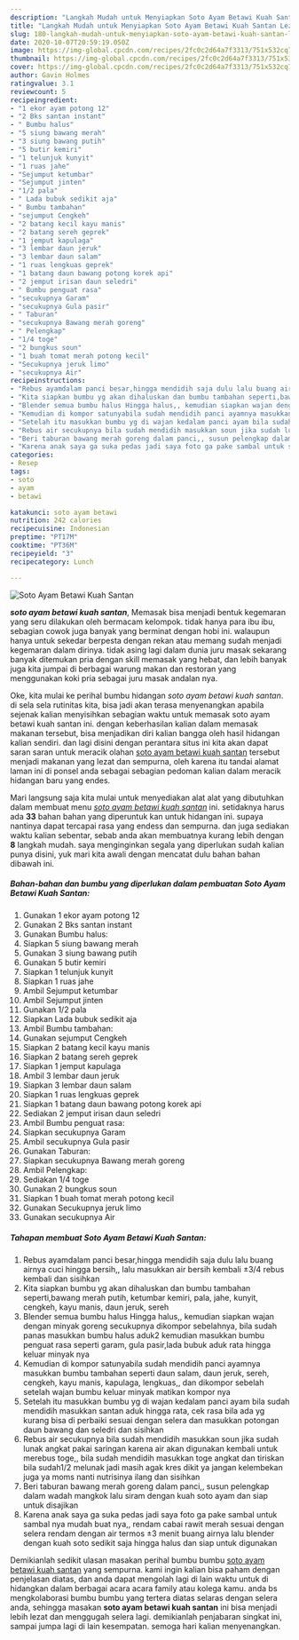```yaml
---
description: "Langkah Mudah untuk Menyiapkan Soto Ayam Betawi Kuah Santan Lezat"
title: "Langkah Mudah untuk Menyiapkan Soto Ayam Betawi Kuah Santan Lezat"
slug: 180-langkah-mudah-untuk-menyiapkan-soto-ayam-betawi-kuah-santan-lezat
date: 2020-10-07T20:59:19.050Z
image: https://img-global.cpcdn.com/recipes/2fc0c2d64a7f3313/751x532cq70/soto-ayam-betawi-kuah-santan-foto-resep-utama.jpg
thumbnail: https://img-global.cpcdn.com/recipes/2fc0c2d64a7f3313/751x532cq70/soto-ayam-betawi-kuah-santan-foto-resep-utama.jpg
cover: https://img-global.cpcdn.com/recipes/2fc0c2d64a7f3313/751x532cq70/soto-ayam-betawi-kuah-santan-foto-resep-utama.jpg
author: Gavin Holmes
ratingvalue: 3.1
reviewcount: 5
recipeingredient:
- "1 ekor ayam potong 12"
- "2 Bks santan instant"
- " Bumbu halus"
- "5 siung bawang merah"
- "3 siung bawang putih"
- "5 butir kemiri"
- "1 telunjuk kunyit"
- "1 ruas jahe"
- "Sejumput ketumbar"
- "Sejumput jinten"
- "1/2 pala"
- " Lada bubuk sedikit aja"
- " Bumbu tambahan"
- "sejumput Cengkeh"
- "2 batang kecil kayu manis"
- "2 batang sereh geprek"
- "1 jemput kapulaga"
- "3 lembar daun jeruk"
- "3 lembar daun salam"
- "1 ruas lengkuas geprek"
- "1 batang daun bawang potong korek api"
- "2 jemput irisan daun seledri"
- " Bumbu penguat rasa"
- "secukupnya Garam"
- "secukupnya Gula pasir"
- " Taburan"
- "secukupnya Bawang merah goreng"
- " Pelengkap"
- "1/4 toge"
- "2 bungkus soun"
- "1 buah tomat merah potong kecil"
- "Secukupnya jeruk limo"
- "secukupnya Air"
recipeinstructions:
- "Rebus ayamdalam panci besar,hingga mendidih saja dulu lalu buang airnya cuci hingga bersih,, lalu masukkan air bersih kembali ±3/4 rebus kembali dan sisihkan"
- "Kita siapkan bumbu yg akan dihaluskan dan bumbu tambahan seperti,bawang merah putih, ketumbar kemiri, pala, jahe, kunyit, cengkeh, kayu manis, daun jeruk, sereh"
- "Blender semua bumbu halus Hingga halus,, kemudian siapkan wajan dengan minyak goreng secukupnya dikompor sebelahnya, bila sudah panas masukkan bumbu halus aduk2 kemudian masukkan bumbu penguat rasa seperti garam, gula pasir,lada bubuk aduk rata hingga keluar minyak nya"
- "Kemudian di kompor satunyabila sudah mendidih panci ayamnya masukkan bumbu tambahan seperti daun salam, daun jeruk, sereh, cengkeh, kayu manis, kapulaga, lengkuas,, dan dikompor sebelah setelah wajan bumbu keluar minyak matikan kompor nya"
- "Setelah itu masukkan bumbu yg di wajan kedalam panci ayam bila sudah mendidih masukkan santan aduk hingga rata, cek rasa bila ada yg kurang bisa di perbaiki sesuai dengan selera dan masukkan potongan daun bawang dan seledri dan sisihkan"
- "Rebus air secukupnya bila sudah mendidih masukkan soun jika sudah lunak angkat pakai saringan karena air akan digunakan kembali untuk merebus toge,, bila sudah mendidih masukkan toge angkat dan tiriskan bila sudah1/2 melunak jadi masih agak kres dikit ya jangan kelembekan juga ya moms nanti nutrisinya ilang dan sisihkan"
- "Beri taburan bawang merah goreng dalam panci,, susun pelengkap dalam wadah mangkok lalu siram dengan kuah soto ayam dan siap untuk disajikan"
- "Karena anak saya ga suka pedas jadi saya foto ga pake sambal untuk sambal nya mudah buat nya,, rendam cabai rawit merah sesuai dengan selera rendam dengan air termos ±3 menit buang airnya lalu blender dengan kuah soto sedikit saja hingga halus dan siap untuk digunakan"
categories:
- Resep
tags:
- soto
- ayam
- betawi

katakunci: soto ayam betawi 
nutrition: 242 calories
recipecuisine: Indonesian
preptime: "PT17M"
cooktime: "PT36M"
recipeyield: "3"
recipecategory: Lunch

---
```



![Soto Ayam Betawi Kuah Santan](https://img-global.cpcdn.com/recipes/2fc0c2d64a7f3313/751x532cq70/soto-ayam-betawi-kuah-santan-foto-resep-utama.jpg)

<b><i>soto ayam betawi kuah santan</i></b>, Memasak bisa menjadi bentuk kegemaran yang seru dilakukan oleh bermacam kelompok. tidak hanya para ibu ibu, sebagian cowok juga banyak yang berminat dengan hobi ini. walaupun hanya untuk sekedar berpesta dengan rekan atau memang sudah menjadi kegemaran dalam dirinya. tidak asing lagi dalam dunia juru masak sekarang banyak ditemukan pria dengan skill memasak yang hebat, dan lebih banyak juga kita jumpai di berbagai warung makan dan restoran yang menggunakan koki pria sebagai juru masak andalan nya.



Oke, kita mulai ke perihal bumbu hidangan <i>soto ayam betawi kuah santan</i>. di sela sela rutinitas kita, bisa jadi akan terasa menyenangkan apabila sejenak kalian menyisihkan sebagian waktu untuk memasak soto ayam betawi kuah santan ini. dengan keberhasilan kalian dalam memasak makanan tersebut, bisa menjadikan diri kalian bangga oleh hasil hidangan kalian sendiri. dan lagi disini dengan perantara situs ini kita akan dapat saran saran untuk meracik olahan <u>soto ayam betawi kuah santan</u> tersebut menjadi makanan yang lezat dan sempurna, oleh karena itu tandai alamat laman ini di ponsel anda sebagai sebagian pedoman kalian dalam meracik hidangan baru yang endes.


Mari langsung saja kita mulai untuk menyediakan alat alat yang dibutuhkan dalam membuat menu <u><i>soto ayam betawi kuah santan</i></u> ini. setidaknya harus ada <b>33</b> bahan bahan yang diperuntuk kan untuk hidangan ini. supaya nantinya dapat tercapai rasa yang endess dan sempurna. dan juga sediakan waktu kalian sebentar, sebab anda akan membuatnya kurang lebih dengan <b>8</b> langkah mudah. saya menginginkan segala yang diperlukan sudah kalian punya disini, yuk mari kita awali dengan mencatat dulu bahan bahan dibawah ini.

<!--inarticleads1-->

##### Bahan-bahan dan bumbu yang diperlukan dalam pembuatan Soto Ayam Betawi Kuah Santan:

1. Gunakan 1 ekor ayam potong 12
1. Gunakan 2 Bks santan instant
1. Gunakan  Bumbu halus:
1. Siapkan 5 siung bawang merah
1. Gunakan 3 siung bawang putih
1. Gunakan 5 butir kemiri
1. Siapkan 1 telunjuk kunyit
1. Siapkan 1 ruas jahe
1. Ambil Sejumput ketumbar
1. Ambil Sejumput jinten
1. Gunakan 1/2 pala
1. Siapkan  Lada bubuk sedikit aja
1. Ambil  Bumbu tambahan:
1. Gunakan sejumput Cengkeh
1. Siapkan 2 batang kecil kayu manis
1. Siapkan 2 batang sereh geprek
1. Siapkan 1 jemput kapulaga
1. Ambil 3 lembar daun jeruk
1. Siapkan 3 lembar daun salam
1. Siapkan 1 ruas lengkuas geprek
1. Siapkan 1 batang daun bawang potong korek api
1. Sediakan 2 jemput irisan daun seledri
1. Ambil  Bumbu penguat rasa:
1. Siapkan secukupnya Garam
1. Ambil secukupnya Gula pasir
1. Gunakan  Taburan:
1. Siapkan secukupnya Bawang merah goreng
1. Ambil  Pelengkap:
1. Sediakan 1/4 toge
1. Gunakan 2 bungkus soun
1. Siapkan 1 buah tomat merah potong kecil
1. Gunakan Secukupnya jeruk limo
1. Gunakan secukupnya Air




<!--inarticleads2-->

##### Tahapan membuat Soto Ayam Betawi Kuah Santan:

1. Rebus ayamdalam panci besar,hingga mendidih saja dulu lalu buang airnya cuci hingga bersih,, lalu masukkan air bersih kembali ±3/4 rebus kembali dan sisihkan
1. Kita siapkan bumbu yg akan dihaluskan dan bumbu tambahan seperti,bawang merah putih, ketumbar kemiri, pala, jahe, kunyit, cengkeh, kayu manis, daun jeruk, sereh
1. Blender semua bumbu halus Hingga halus,, kemudian siapkan wajan dengan minyak goreng secukupnya dikompor sebelahnya, bila sudah panas masukkan bumbu halus aduk2 kemudian masukkan bumbu penguat rasa seperti garam, gula pasir,lada bubuk aduk rata hingga keluar minyak nya
1. Kemudian di kompor satunyabila sudah mendidih panci ayamnya masukkan bumbu tambahan seperti daun salam, daun jeruk, sereh, cengkeh, kayu manis, kapulaga, lengkuas,, dan dikompor sebelah setelah wajan bumbu keluar minyak matikan kompor nya
1. Setelah itu masukkan bumbu yg di wajan kedalam panci ayam bila sudah mendidih masukkan santan aduk hingga rata, cek rasa bila ada yg kurang bisa di perbaiki sesuai dengan selera dan masukkan potongan daun bawang dan seledri dan sisihkan
1. Rebus air secukupnya bila sudah mendidih masukkan soun jika sudah lunak angkat pakai saringan karena air akan digunakan kembali untuk merebus toge,, bila sudah mendidih masukkan toge angkat dan tiriskan bila sudah1/2 melunak jadi masih agak kres dikit ya jangan kelembekan juga ya moms nanti nutrisinya ilang dan sisihkan
1. Beri taburan bawang merah goreng dalam panci,, susun pelengkap dalam wadah mangkok lalu siram dengan kuah soto ayam dan siap untuk disajikan
1. Karena anak saya ga suka pedas jadi saya foto ga pake sambal untuk sambal nya mudah buat nya,, rendam cabai rawit merah sesuai dengan selera rendam dengan air termos ±3 menit buang airnya lalu blender dengan kuah soto sedikit saja hingga halus dan siap untuk digunakan




Demikianlah sedikit ulasan masakan perihal bumbu bumbu <u>soto ayam betawi kuah santan</u> yang sempurna. kami ingin kalian bisa paham dengan penjelasan diatas, dan anda dapat mengolah lagi di lain waktu untuk di hidangkan dalam berbagai acara acara family atau kolega kamu. anda bs mengkolaborasi bumbu bumbu yang tertera diatas selaras dengan selera anda, sehingga masakan <b>soto ayam betawi kuah santan</b> ini bisa menjadi lebih lezat dan menggugah selera lagi. demikianlah penjabaran singkat ini, sampai jumpa lagi di lain kesempatan. semoga hari kalian menyenangkan.
